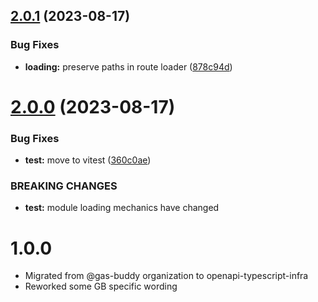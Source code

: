 ## [2.0.1](https://github.com/openapi-typescript-infra/service/compare/v2.0.0...v2.0.1) (2023-08-17)


### Bug Fixes

* **loading:** preserve paths in route loader ([878c94d](https://github.com/openapi-typescript-infra/service/commit/878c94d18486372dc0fe234aac343e6a73cae73e))

# [2.0.0](https://github.com/openapi-typescript-infra/service/compare/v1.2.2...v2.0.0) (2023-08-17)


### Bug Fixes

* **test:** move to vitest ([360c0ae](https://github.com/openapi-typescript-infra/service/commit/360c0ae8f4dfcf8ac0650980543340f97e72da5b))


### BREAKING CHANGES

* **test:** module loading mechanics have changed

1.0.0
=====

* Migrated from @gas-buddy organization to openapi-typescript-infra
* Reworked some GB specific wording
